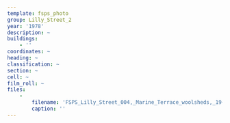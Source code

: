 ```yaml
---
template: fsps_photo
group: Lilly_Street_2
year: '1978'
description: ~
buildings:
    - ''
coordinates: ~
heading: ~
classification: ~
section: ~
cell: ~
film_roll: ~
files:
    -
        filename: 'FSPS_Lilly_Street_004,_Marine_Terrace_woolsheds,_19-7-K,_1978.png'
        caption: ''
---
```

